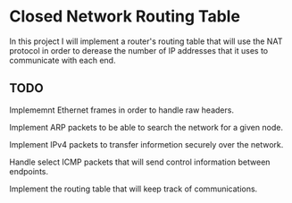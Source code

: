 Closed Network Routing Table
=============================

In this project I will implement a router's routing table that will use the NAT protocol in order to derease the number of IP addresses that it uses to communicate with each end. 

## TODO

Implememnt Ethernet frames in order to handle raw headers.

Implement ARP packets to be able to search the network for a given node.

Implement IPv4 packets to transfer informetion securely over the network.

Handle select ICMP packets that will send control information between endpoints.

Implement the routing table that will keep track of communications.

